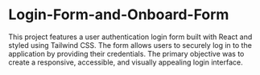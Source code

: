 # Login-Form-and-Onboard-Form
This project features a user authentication login form built with React and styled using Tailwind CSS. The form allows users to securely log in to the application by providing their credentials. The primary objective was to create a responsive, accessible, and visually appealing login interface.
